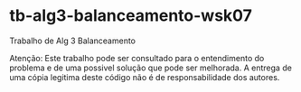 tb-alg3-balanceamento-wsk07
=====================

Trabalho de Alg 3 Balanceamento

Atenção: Este trabalho pode ser consultado para o entendimento
do problema e de uma possivel solução que pode ser melhorada.
A entrega de uma cópia legitima deste código não é de
responsabilidade dos autores.
